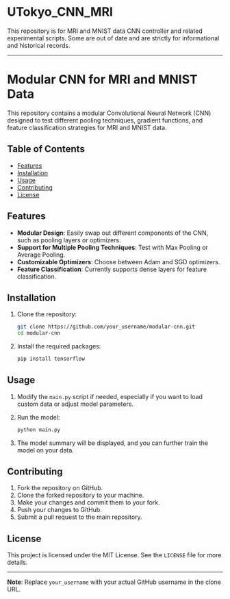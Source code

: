 # UTokyo_CNN_MRI
This repository is for MRI and MNIST data CNN controller and related experimental scripts. Some are out of date and are strictly for informational and historical records.

---

# Modular CNN for MRI and MNIST Data

This repository contains a modular Convolutional Neural Network (CNN) designed to test different pooling techniques, gradient functions, and feature classification strategies for MRI and MNIST data.

## Table of Contents

- [Features](#features)
- [Installation](#installation)
- [Usage](#usage)
- [Contributing](#contributing)
- [License](#license)

## Features

- **Modular Design**: Easily swap out different components of the CNN, such as pooling layers or optimizers.
- **Support for Multiple Pooling Techniques**: Test with Max Pooling or Average Pooling.
- **Customizable Optimizers**: Choose between Adam and SGD optimizers.
- **Feature Classification**: Currently supports dense layers for feature classification.

## Installation

1. Clone the repository:
   ```bash
   git clone https://github.com/your_username/modular-cnn.git
   cd modular-cnn
   ```

2. Install the required packages:
   ```bash
   pip install tensorflow
   ```

## Usage

1. Modify the `main.py` script if needed, especially if you want to load custom data or adjust model parameters.

2. Run the model:
   ```bash
   python main.py
   ```

3. The model summary will be displayed, and you can further train the model on your data.

## Contributing

1. Fork the repository on GitHub.
2. Clone the forked repository to your machine.
3. Make your changes and commit them to your fork.
4. Push your changes to GitHub.
5. Submit a pull request to the main repository.

## License

This project is licensed under the MIT License. See the `LICENSE` file for more details.

---

**Note**: Replace `your_username` with your actual GitHub username in the clone URL.

